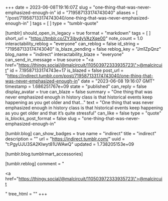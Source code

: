 +++
date = 2023-06-08T19:16:07Z
slug = "one-thing-that-was-never-emphasized-enough-in"
id = "719587133174743040"
aliases = [ "/post/719587133174743040/one-thing-that-was-never-emphasized-enough-in" ]
tags = [ ]
type = "tumblr-quote"

[tumblr]
should_open_in_legacy = true
format = "markdown"
tags = [ ]
short_url = "https://tmblr.co/ZY3jbydyVAzXqe00"
note_count = 1.0
interactability_reblog = "everyone"
can_reblog = false
id_string = "719587133174743040"
is_blaze_pending = false
reblog_key = "Jm1ZpQnz"
blog_name = "indirect"
interactability_blaze = "everyone"
can_send_in_message = true
source = "<a href=\"https://thingy.social/@malcircuit/110503972333935723\">@malcircuit</a>"
id = 7.19587133174743e+17
is_blazed = false
post_url = "https://indirect.tumblr.com/post/719587133174743040/one-thing-that-was-never-emphasized-enough-in"
date = "2023-06-08 19:16:07 GMT"
timestamp = 1.686251767e+09
state = "published"
can_reply = false
display_avatar = true
can_blaze = false
summary = "One thing that was never emphasized enough in history class is that historical events keep happening as you get older and that..."
text = "One thing that was never emphasized enough in history class is that historical events keep happening as you get older and that it&rsquo;s quite stressful"
can_like = false
type = "quote"
is_blocks_post_format = false
slug = "one-thing-that-was-never-emphasized-enough-in"

[tumblr.blog]
can_show_badges = true
name = "indirect"
title = "indirect"
description = ""
url = "https://indirect.tumblr.com/"
uuid = "t:PgyUJU3SA2Klwyt81UWAwQ"
updated = 1.738205153e+09

[tumblr.blog.tumblrmart_accessories]

[tumblr.reblog]
comment = "<p><a href=\"https://thingy.social/@malcircuit/110503972333935723\">@malcircuit</a></p>"
tree_html = ""
+++
